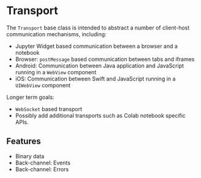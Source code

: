 # Transport

The `Transport` base class is intended to abstract a number of client-host communication mechanisms, including:

- Jupyter Widget based communication between a browser and a notebook
- Browser: `postMessage` based communication between tabs and iframes
- Android: Communication between Java application and JavaScript running in a `WebView` component
- iOS: Communication between Swift and JavaScript running in a `UIWebView` component

Longer term goals:

- `WebSocket` based transport
- Possibly add additional transports such as Colab notebook specific APIs.

## Features

- Binary data
- Back-channel: Events
- Back-channel: Errors

